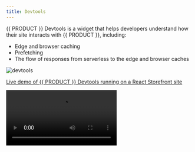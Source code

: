 ```yaml
---
title: Devtools
---
```


{{ PRODUCT }} Devtools is a widget that helps developers understand how their site interacts with {{ PRODUCT }}, including:

- Edge and browser caching
- Prefetching
- The flow of responses from serverless to the edge and browser caches

![devtools](/images/devtools/devtools.png?width=300)

[Live demo of {{ PRODUCT }} Devtools running on a React Storefront site](https://demo.reactstorefront.io/__edgio__/devtools/enable)

<Video src="https://player.vimeo.com/video/691580899" />

## Installation {/*installation*/}

Devtools, which requires our CDN-as-code approach to CDN configuration, is automatically installed when you initialize your property (`{{ FULL_CLI_NAME }} init`). Use the following installation instructions if Devtools was not installed when your property was initalized.

### Packages {/*packages*/}

In order to enable {{ PRODUCT }} Devtools, first ensure that the `{{ PACKAGE_NAME }}/devtools` and `{{ PACKAGE_NAME }}/prefetch` packages have been added to your project. To install them using NPM, run:

<SnippetGroup>

```bash tabLabel="npm"
npm i -D {{ PACKAGE_NAME }}/devtools {{ PACKAGE_NAME }}/prefetch
```

```bash tabLabel="Yarn 1 (Classic)"
yarn add --dev {{ PACKAGE_NAME }}/devtools {{ PACKAGE_NAME }}/prefetch
```

</SnippetGroup>

### Client Widget {/*client-widget*/}

<Callout type="info">

You may skip this step if you are using `{{ PACKAGE_NAME }}/next` or `{{ PACKAGE_NAME }}/nuxt`.

</Callout>

Add the following to your client JavaScript bundle:

```js
import installDevtools from '{{ PACKAGE_NAME }}/devtools/install';

installDevtools();
```

Alternatively, you can add the following `script` tag to your app's HTML:

```html
<script defer src="/__edgio__/devtools/install.js"></script>
```

### Service Worker {/*service-worker*/}

Then, if you haven't already, enable `{{ PACKAGE_NAME }}/prefetch` in your service worker. See [Prefetching](/guides/performance/prefetching) for more information on enabling `{{ PACKAGE_NAME }}/prefetch`.

## Enabling or Disabling the Devtools {/*enabling-or-disabling-the-devtools*/}

By default, {{ PRODUCT }} Devtools is enabled when your app is served from `localhost`, `127.0.0.1` or any `*.{{ LINK_DOMAIN }}` domain.

To customize when {{ PRODUCT }} Devtools appear:

### Per Environment {/*per-environment*/}

Using the {{ PORTAL_LINK }}, navigate to your environment and create an environment variable named `PREVIEW_{{ PRODUCT_NAME_UPPER }}_DEVTOOLS_ENABLED`. Set the value to `true` or `false` to explicitly enable or disable the Devtools on the given environment.

### Per Browsing Session {/*per-browsing-session*/}

Point your browser to `/__edgio__/devtools/enable` or `/__edgio__/devtools/disable` to explicitly enable or disable {{ PRODUCT }} Devtools for your browsing session. This takes precedence over the environment config and the domain default.

If the Devtools were previously enabled and you disable them, you may want to remove the service worker to get rid of the Devtools-specific route handlers that were installed on-demand when enabling it. This can be done using the Application tab in Chrome Developer Tools.
